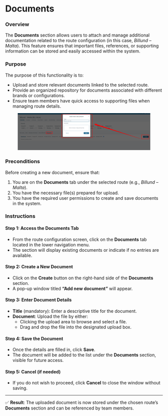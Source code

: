 # Documents

### **Overview**

The **Documents** section allows users to attach and manage additional documentation related to the route configuration (in this case, _Billund – Malta_). This feature ensures that important files, references, or supporting information can be stored and easily accessed within the system.

### **Purpose**

The purpose of this functionality is to:

* Upload and store relevant documents linked to the selected route.
* Provide an organized repository for documents associated with different brands or configurations.
* Ensure team members have quick access to supporting files when managing route details.

<figure><img src="../../.gitbook/assets/image (1) (1) (1) (1).png" alt=""><figcaption></figcaption></figure>

### **Preconditions**

Before creating a new document, ensure that:

1. You are on the **Documents** tab under the selected route (e.g., _Billund – Malta_).
2. You have the necessary file(s) prepared for upload.
3. You have the required user permissions to create and save documents in the system.

### **Instructions**

#### **Step 1: Access the Documents Tab**

* From the route configuration screen, click on the **Documents** tab located in the lower navigation menu.
* The section will display existing documents or indicate if no entries are available.

#### **Step 2: Create a New Document**

* Click on the **Create** button on the right-hand side of the **Documents** section.
* A pop-up window titled **“Add new document”** will appear.

#### **Step 3: Enter Document Details**

* **Title** (mandatory): Enter a descriptive title for the document.
* **Document**: Upload the file by either:
  * Clicking the upload area to browse and select a file.
  * Drag and drop the file into the designated upload box.

#### **Step 4: Save the Document**

* Once the details are filled in, click **Save**.
* The document will be added to the list under the **Documents** section, visible for future access.

#### **Step 5: Cancel (if needed)**

* If you do not wish to proceed, click **Cancel** to close the window without saving.

***

✅ **Result**: The uploaded document is now stored under the chosen route’s **Documents** section and can be referenced by team members.
